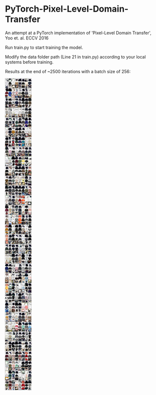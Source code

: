 # PyTorch-Pixel-Level-Domain-Transfer
An attempt at a PyTorch implementation of 'Pixel-Level Domain Transfer', Yoo et. al. ECCV 2016

Run train.py to start training the model.

Modify the data folder path (Line 21 in train.py) according to your local systems before training.

Results at the end of ~2500 iterations with a batch size of 256:

![Alt text](samples/200.jpg?raw=true "Title")
